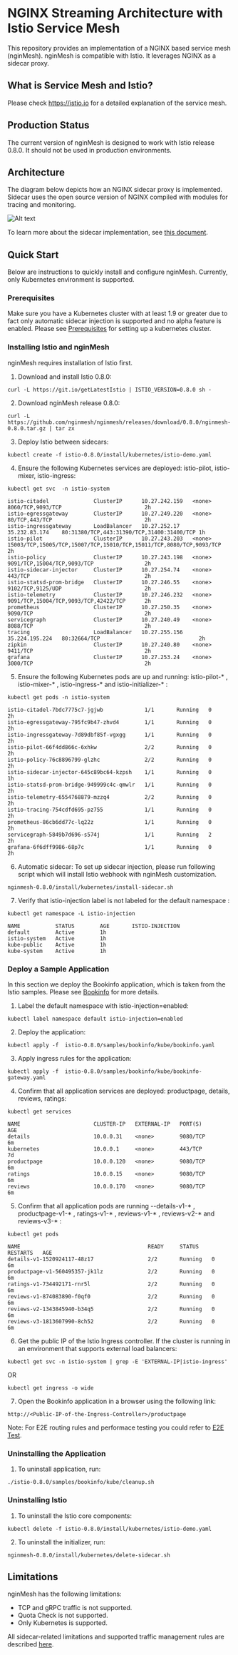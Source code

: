 # NGINX Streaming Architecture with Istio Service Mesh
This repository provides an implementation of a NGINX based service mesh (nginMesh).  nginMesh is compatible with Istio.  It leverages NGINX as a sidecar proxy. 

## What is Service Mesh and Istio?
Please check https://istio.io for a detailed explanation of the service mesh.  

## Production Status
The current version of nginMesh is designed to work with Istio release 0.8.0. It should not be used in production environments.  

## Architecture
The diagram below depicts how an NGINX sidecar proxy is implemented. Sidecar uses the open source version of NGINX compiled with modules for tracing and monitoring.

![Alt text](/images/nginx_sidecar.png?raw=true "NGINX Sidecar")

To learn more about the sidecar implementation, see [this document](istio/agent).

## Quick Start
Below are instructions to quickly install and configure nginMesh.  Currently, only Kubernetes environment is supported.

### Prerequisites
Make sure you have a Kubernetes cluster with at least 1.9 or greater due to fact only automatic sidecar injection is supported and no alpha feature is enabled. Please see [Prerequisites](https://istio.io/docs/setup/kubernetes/quick-start.html) for setting up a kubernetes cluster.

### Installing Istio and nginMesh
nginMesh requires installation of Istio first.

1. Download and install Istio 0.8.0:
```
curl -L https://git.io/getLatestIstio | ISTIO_VERSION=0.8.0 sh -
```
2. Download nginMesh release 0.8.0:
```
curl -L https://github.com/nginmesh/nginmesh/releases/download/0.8.0/nginmesh-0.8.0.tar.gz | tar zx
```

3. Deploy Istio between sidecars:

```
kubectl create -f istio-0.8.0/install/kubernetes/istio-demo.yaml
```


4. Ensure the following Kubernetes services are deployed: istio-pilot, istio-mixer, istio-ingress:
```
kubectl get svc  -n istio-system  
```
```
istio-citadel              ClusterIP      10.27.242.159   <none>           8060/TCP,9093/TCP                          2h
istio-egressgateway        ClusterIP      10.27.249.220   <none>           80/TCP,443/TCP                             2h
istio-ingressgateway       LoadBalancer   10.27.252.17    35.232.83.174    80:31380/TCP,443:31390/TCP,31400:31400/TCP 1h
istio-pilot                ClusterIP      10.27.243.203   <none>           15003/TCP,15005/TCP,15007/TCP,15010/TCP,15011/TCP,8080/TCP,9093/TCP   2h
istio-policy               ClusterIP      10.27.243.198   <none>           9091/TCP,15004/TCP,9093/TCP                2h
istio-sidecar-injector     ClusterIP      10.27.254.74    <none>           443/TCP                                    2h
istio-statsd-prom-bridge   ClusterIP      10.27.246.55    <none>           9102/TCP,9125/UDP                          2h
istio-telemetry            ClusterIP      10.27.246.232   <none>           9091/TCP,15004/TCP,9093/TCP,42422/TCP      2h
prometheus                 ClusterIP      10.27.250.35    <none>           9090/TCP                                   2h
servicegraph               ClusterIP      10.27.240.49    <none>           8088/TCP                                   2h
tracing                    LoadBalancer   10.27.255.156   35.224.195.224   80:32664/TCP                               2h
zipkin                     ClusterIP      10.27.240.80    <none>           9411/TCP                                   2h
grafana                    ClusterIP      10.27.253.24    <none>           3000/TCP                                   2h
```

5. Ensure the following Kubernetes pods are up and running: istio-pilot-* , istio-mixer-* , istio-ingress-*  and istio-initializer-* :
```
kubectl get pods -n istio-system    
```
```
istio-citadel-7bdc7775c7-jgjwb             1/1       Running   0          2h
istio-egressgateway-795fc9b47-zhvd4        1/1       Running   0          2h
istio-ingressgateway-7d89dbf85f-vgxgg      1/1       Running   0          2h
istio-pilot-66f4dd866c-6xhkw               2/2       Running   0          2h
istio-policy-76c8896799-glzhc              2/2       Running   0          2h
istio-sidecar-injector-645c89bc64-kzpsh    1/1       Running   0          1h
istio-statsd-prom-bridge-949999c4c-qmwlr   1/1       Running   0          2h
istio-telemetry-6554768879-mzzq4           2/2       Running   0          2h
istio-tracing-754cdfd695-pz755             1/1       Running   0          2h
prometheus-86cb6dd77c-lq22z                1/1       Running   0          2h
servicegraph-5849b7d696-s574j              1/1       Running   2          2h
grafana-6f6dff9986-68p7c                   1/1       Running   0          2h
```


6. Automatic sidecar:
To set up sidecar injection, please run following script which will install Istio webhook with nginMesh customization.
```
nginmesh-0.8.0/install/kubernetes/install-sidecar.sh
```

7. Verify that istio-injection label is not labeled for the default namespace :
```
kubectl get namespace -L istio-injection
```
```
NAME           STATUS        AGE       ISTIO-INJECTION
default        Active        1h        
istio-system   Active        1h        
kube-public    Active        1h        
kube-system    Active        1h
```


### Deploy a Sample Application
In this section we deploy the Bookinfo application, which is taken from the Istio samples. Please see [Bookinfo](https://istio.io/docs/guides/bookinfo.html)  for more details.

1. Label the default namespace with istio-injection=enabled:

```
kubectl label namespace default istio-injection=enabled
```

2. Deploy the application:

```
kubectl apply -f  istio-0.8.0/samples/bookinfo/kube/bookinfo.yaml
```
3. Apply ingress rules for the application:

```
kubectl apply -f  istio-0.8.0/samples/bookinfo/kube/bookinfo-gateway.yaml
```


4. Confirm that all application services are deployed: productpage, details, reviews, ratings:

```
kubectl get services
```
```
NAME                       CLUSTER-IP   EXTERNAL-IP   PORT(S)              AGE
details                    10.0.0.31    <none>        9080/TCP             6m
kubernetes                 10.0.0.1     <none>        443/TCP              7d
productpage                10.0.0.120   <none>        9080/TCP             6m
ratings                    10.0.0.15    <none>        9080/TCP             6m
reviews                    10.0.0.170   <none>        9080/TCP             6m
```

5. Confirm that all application pods are running --details-v1-* , productpage-v1-* , ratings-v1-* , reviews-v1-* , reviews-v2-* and reviews-v3-* :
```
kubectl get pods
```
```
NAME                                        READY     STATUS    RESTARTS   AGE
details-v1-1520924117-48z17                 2/2       Running   0          6m
productpage-v1-560495357-jk1lz              2/2       Running   0          6m
ratings-v1-734492171-rnr5l                  2/2       Running   0          6m
reviews-v1-874083890-f0qf0                  2/2       Running   0          6m
reviews-v2-1343845940-b34q5                 2/2       Running   0          6m
reviews-v3-1813607990-8ch52                 2/2       Running   0          6m
```

6. Get the public IP of the Istio Ingress controller. If the cluster is running in an environment that supports external load balancers:

```
kubectl get svc -n istio-system | grep -E 'EXTERNAL-IP|istio-ingress'
```

OR

```
kubectl get ingress -o wide       
```

7. Open the Bookinfo application in a browser using the following link:
```
http://<Public-IP-of-the-Ingress-Controller>/productpage
```

Note: For E2E routing rules and performace testing you could refer to [E2E Test](istio/tests/README.md).


### Uninstalling the Application
1. To uninstall application, run:

```
./istio-0.8.0/samples/bookinfo/kube/cleanup.sh
```

### Uninstalling Istio
1. To uninstall the Istio core components:

```
kubectl delete -f istio-0.8.0/install/kubernetes/istio-demo.yaml
```


2. To uninstall the initializer, run:

```
nginmesh-0.8.0/install/kubernetes/delete-sidecar.sh
```

## Limitations
nginMesh has the following limitations:
* TCP and gRPC traffic is not supported.
* Quota Check is not supported.
* Only Kubernetes is supported.

All sidecar-related limitations and supported traffic management rules are described [here](istio/agent).
